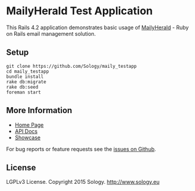 # MailyHerald Test Application

This Rails 4.2 application demonstrates basic usage of [MailyHerald](https://github.com/Sology/maily_herald) - Ruby on Rails email management solution.

## Setup

```
git clone https://github.com/Sology/maily_testapp
cd maily_testapp
bundle install
rake db:migrate
rake db:seed
foreman start
```

## More Information

* [Home Page](http://mailyherald.org)
* [API Docs](http://www.rubydoc.info/gems/maily_herald)
* [Showcase](http://showcase.sology.eu/maily_herald)

For bug reports or feature requests see the [issues on Github](https://github.com/Sology/maily_testapp/issues).  

## License

LGPLv3 License. Copyright 2015 Sology. http://www.sology.eu
